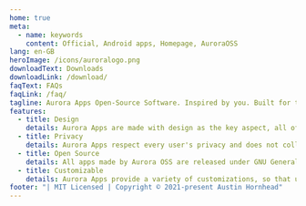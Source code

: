```yaml
---
home: true
meta:
  - name: keywords
    content: Official, Android apps, Homepage, AuroraOSS
lang: en-GB
heroImage: /icons/auroralogo.png
downloadText: Downloads
downloadLink: /download/
faqText: FAQs
faqLink: /faq/
tagline: Aurora Apps Open-Source Software. Inspired by you. Built for the community.
features:
  - title: Design
    details: Aurora Apps are made with design as the key aspect, all of our apps provide unique and clean, fresh-looking UI. We follow all the design guidelines even if those who made guidelines don't. :P
  - title: Privacy
    details: Aurora Apps respect every user's privacy and does not collect any sort of personal data. None of our apps include any telemetry services or ads, we believe in transparent framework.
  - title: Open Source
    details: All apps made by Aurora OSS are released under GNU General Public License (GPLv.3.0). What we do behind the beautiful UI is not hidden, feel free to audit our code anyday, anytime. We are open to suggestions and pull requests are always welcome!
  - title: Customizable
    details: Aurora Apps provide a variety of customizations, so that users can tweak the app to meet their aesthetic needs. Auto switch between Light & Dark (& Black) themes to make sure all nightowls don't get blinded.
footer: "| MIT Licensed | Copyright © 2021-present Austin Hornhead"
---
```

